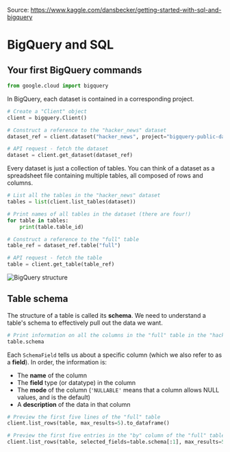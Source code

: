 Source: https://www.kaggle.com/dansbecker/getting-started-with-sql-and-bigquery

# BigQuery and SQL
## Your first BigQuery commands

```python
from google.cloud import bigquery
```

In BigQuery, each dataset is contained in a corresponding project.

```python
# Create a "Client" object
client = bigquery.Client()

# Construct a reference to the "hacker_news" dataset
dataset_ref = client.dataset("hacker_news", project="bigquery-public-data")

# API request - fetch the dataset
dataset = client.get_dataset(dataset_ref)
```

Every dataset is just a collection of tables. You can think of a dataset as a spreadsheet file containing multiple tables, all composed of rows and columns.

```python
# List all the tables in the "hacker_news" dataset
tables = list(client.list_tables(dataset))

# Print names of all tables in the dataset (there are four!)
for table in tables:  
    print(table.table_id)

# Construct a reference to the "full" table
table_ref = dataset_ref.table("full")

# API request - fetch the table
table = client.get_table(table_ref)
```

![BigQuery structure](https://i.imgur.com/biYqbUB.png)

## Table schema

The structure of a table is called its **schema**. We need to understand a table's schema to effectively pull out the data we want.

```python
# Print information on all the columns in the "full" table in the "hacker_news" dataset
table.schema
```

Each `SchemaField` tells us about a specific column (which we also refer to as a **field**). In order, the information is:

- The **name** of the column
- The **field** type (or datatype) in the column
- The **mode** of the column (`'NULLABLE'` means that a column allows NULL values, and is the default)
- A **description** of the data in that column

```python
# Preview the first five lines of the "full" table
client.list_rows(table, max_results=5).to_dataframe()

# Preview the first five entries in the "by" column of the "full" table
client.list_rows(table, selected_fields=table.schema[:1], max_results=5).to_dataframe()
```



```python

```

